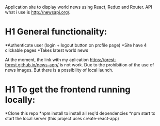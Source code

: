 Application site to display world news using React, Redux and Router. API what i use is http://newsapi.org/.

# H1 General functionality:
*Authenticate user (login + logout button on profile page)
*Site have 4 clickable pages
*Takes latest world news

At the moment, the link with my aplication https://orest-forest.github.io/news-app/ is not work. Due to the prohibition of the use of news images. But there is a possibility of local launch.

# H1 To get the frontend running locally:

*Clone this repo
*npm install to install all req'd dependencies
*npm start to start the local server (this project uses create-react-app)


